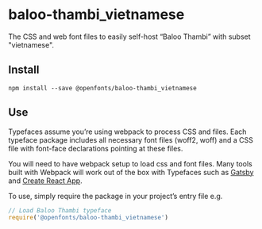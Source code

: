 
# baloo-thambi_vietnamese

The CSS and web font files to easily self-host “Baloo Thambi” with subset "vietnamese".

## Install

`npm install --save @openfonts/baloo-thambi_vietnamese`

## Use

Typefaces assume you’re using webpack to process CSS and files. Each typeface
package includes all necessary font files (woff2, woff) and a CSS file with
font-face declarations pointing at these files.

You will need to have webpack setup to load css and font files. Many tools built
with Webpack will work out of the box with Typefaces such as [Gatsby](https://github.com/gatsbyjs/gatsby)
and [Create React App](https://github.com/facebookincubator/create-react-app).

To use, simply require the package in your project’s entry file e.g.

```javascript
// Load Baloo Thambi typeface
require('@openfonts/baloo-thambi_vietnamese')
```
